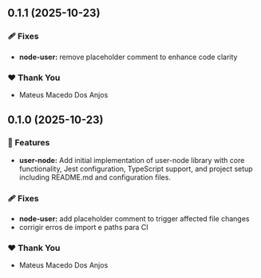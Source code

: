 ## 0.1.1 (2025-10-23)

### 🩹 Fixes

- **node-user:** remove placeholder comment to enhance code clarity

### ❤️ Thank You

- Mateus Macedo Dos Anjos

## 0.1.0 (2025-10-23)

### 🚀 Features

- **user-node:** Add initial implementation of user-node library with core functionality, Jest configuration, TypeScript support, and project setup including README.md and configuration files.

### 🩹 Fixes

- **node-user:** add placeholder comment to trigger affected file changes
- corrigir erros de import e paths para CI

### ❤️ Thank You

- Mateus Macedo Dos Anjos